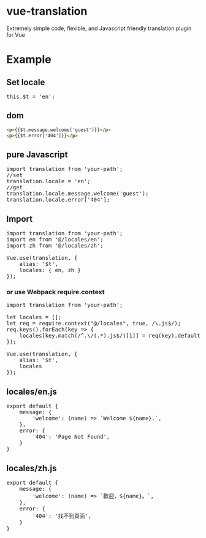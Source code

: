# vue-translation
Extremely simple code, flexible, and Javascript friendly translation plugin for Vue
# Example
## Set locale
<pre>
this.$t = 'en';
</pre>
## dom
```html
<p>{{$t.message.welcome('guest')}}</p>
<p>{{$t.error['404']}}</p>
```
## pure Javascript
<pre>
import translation from 'your-path';
//set
translation.locale = 'en';
//get
translation.locale.message.welcome('guest');
translation.locale.error['404'];
</pre>
## Import
<pre>
import translation from 'your-path';
import en from '@/locales/en';
import zh from '@/locales/zh';

Vue.use(translation, {
    alias: '$t',
    locales: { en, zh }
});
</pre>
### or use Webpack require.context
<pre>
import translation from 'your-path';

let locales = [];
let req = require.context("@/locales", true, /\.js$/);
req.keys().forEach(key => {
    locales[key.match(/^.\/(.*).js$/)[1]] = req(key).default
});

Vue.use(translation, {
    alias: '$t',
    locales
});
</pre>
## locales/en.js
<pre>
export default {
    message: {
        'welcome': (name) => `Welcome ${name}.`,
    },
    error: {
        '404': 'Page Not Found',
    }
}
</pre>
## locales/zh.js
<pre>
export default {
    message: {
        'welcome': (name) => `歡迎，${name}。`,
    },
    error: {
        '404': '找不到頁面',
    }
}
</pre>
